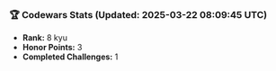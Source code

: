 ### 🏆 Codewars Stats (Updated: 2025-03-22 08:09:45 UTC)

- **Rank:** 8 kyu
- **Honor Points:** 3
- **Completed Challenges:** 1

